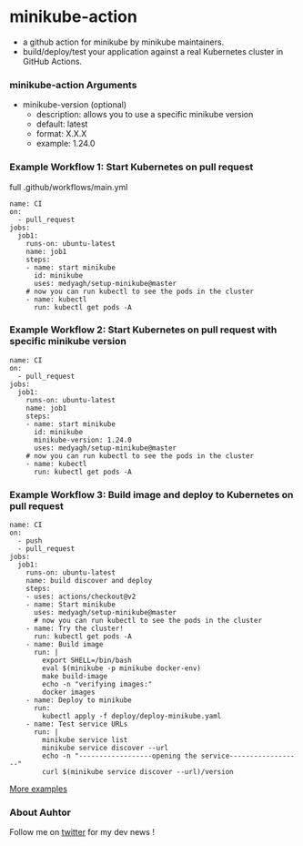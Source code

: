 
# minikube-action
- a github action for minikube by minikube maintainers. 
- build/deploy/test your application against a real Kubernetes cluster in GitHub Actions.

### minikube-action Arguments
- minikube-version (optional)
  - description: allows you to use a specific minikube version
  - default: latest
  - format: X.X.X
  - example: 1.24.0

### Example Workflow 1: Start Kubernetes on pull request

full  .github/workflows/main.yml
```
name: CI
on:
  - pull_request
jobs:
  job1:
    runs-on: ubuntu-latest
    name: job1
    steps:
    - name: start minikube
      id: minikube
      uses: medyagh/setup-minikube@master
    # now you can run kubectl to see the pods in the cluster
    - name: kubectl
      run: kubectl get pods -A
```

### Example Workflow 2: Start Kubernetes on pull request with specific minikube version

```
name: CI
on:
  - pull_request
jobs:
  job1:
    runs-on: ubuntu-latest
    name: job1
    steps:
    - name: start minikube
      id: minikube
      minikube-version: 1.24.0
      uses: medyagh/setup-minikube@master
    # now you can run kubectl to see the pods in the cluster
    - name: kubectl
      run: kubectl get pods -A
```

### Example Workflow 3: Build image and deploy to Kubernetes on pull request
```
name: CI
on:
  - push
  - pull_request
jobs:
  job1:
    runs-on: ubuntu-latest
    name: build discover and deploy
    steps:
    - uses: actions/checkout@v2
    - name: Start minikube
      uses: medyagh/setup-minikube@master
      # now you can run kubectl to see the pods in the cluster
    - name: Try the cluster!
      run: kubectl get pods -A
    - name: Build image
      run: |
        export SHELL=/bin/bash
        eval $(minikube -p minikube docker-env)
        make build-image
        echo -n "verifying images:"
        docker images
    - name: Deploy to minikube
      run:
        kubectl apply -f deploy/deploy-minikube.yaml
    - name: Test service URLs
      run: |
        minikube service list
        minikube service discover --url
        echo -n "------------------opening the service------------------"
        curl $(minikube service discover --url)/version
```

[More examples](https://github.com/medyagh/setup-minikube/tree/master/examples)

### About Auhtor
Follow me on [twitter](https://twitter.com/medya_dev) for my dev news !
